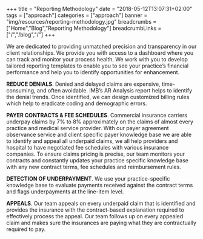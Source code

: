 +++
title = "Reporting Methodology"
date = "2018-05-12T13:07:31+02:00"
tags = ["approach"]
categories = ["approach"]
banner = "img/resources/reporting-methodology.jpg"
breadcrumbs = ["Home","Blog","Reporting Methodology"]
breadcrumbLinks = ["/","/blog","/"]
+++

We are dedicated to providing unmatched precision and transparency in our client relationships. We provide you with access to a dashboard where you can track and monitor your process health. We work with you to develop tailored reporting templates to enable you to see your practice’s financial performance and help you to identify opportunities for enhancement.

**REDUCE DENIALS**. Denied and delayed claims are expensive, time-consuming, and often avoidable. IMB’s AR Analysis report helps to identify the denial trends. Once identified, we can design customized billing rules which help to eradicate coding and demographic errors.

**PAYER CONTRACTS & FEE SCHEDULES**. Commercial insurance carriers underpay claims by 7% to 8% approximately on the claims of almost every practice and medical service provider. With our payer agreement observance service and client specific payer knowledge base we are able to identify and appeal all underpaid claims, we all help providers and hospital to have negotiated fee schedules with various insurance companies. To ensure claims pricing is precise, our team monitors your contracts and constantly updates your practice specific knowledge base with any new contract terms, fee schedules and reimbursement rules.

**DETECTION OF UNDERPAYMENT**. We use your practice-specific knowledge base to evaluate payments received against the contract terms and flags underpayments at the line-item level.

**APPEALS**. Our team appeals on every underpaid claim that is identified and provides the insurance with the contract-based explanation required to effectively process the appeal. Our team follows up on every appealed claim and makes sure the insurances are paying what they are contractually required to pay.